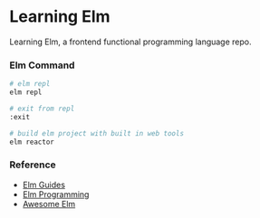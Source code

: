 # Learning Elm

Learning Elm, a frontend functional programming language repo.

### Elm Command

```bash
# elm repl
elm repl

# exit from repl
:exit

# build elm project with built in web tools
elm reactor
```

### Reference

- [Elm Guides](https://guide.elm-lang.org/)
- [Elm Programming](https://elmprogramming.com/)
- [Awesome Elm](https://github.com/isRuslan/awesome-elm)
